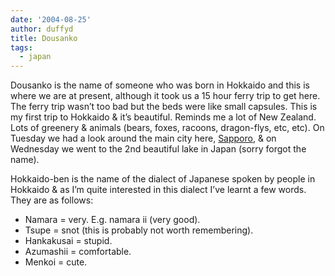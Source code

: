 ```yaml
---
date: '2004-08-25'
author: duffyd
title: Dousanko
tags:
  - japan
---
```


Dousanko is the name of someone who was born in Hokkaido and this is
 where we are at present, although it took us a 15 hour ferry trip to get
 here. The ferry trip wasn’t too bad but the beds were like small capsules.
 This is my first trip to Hokkaido & it’s beautiful. Reminds me a lot of
 New Zealand. Lots of greenery & animals (bears, foxes, racoons,
 dragon-flys, etc, etc). On Tuesday we had a look around the main city here,
 [
 Sapporo](https://href.li/?http://www.welcome.city.sapporo.jp/cgi-bin/odb-get.exe?WIT_template=spETOUR_PCOLLECT), & on Wednesday we went to the 2nd beautiful lake in Japan
 (sorry forgot the name).

Hokkaido-ben is the name of the dialect of Japanese spoken by people in
 Hokkaido & as I’m quite interested in this dialect I’ve learnt a few
 words. They are as follows:

- Namara = very. E.g. namara ii (very good).
- Tsupe = snot (this is probably not worth remembering).
- Hankakusai = stupid.
- Azumashii = comfortable.
- Menkoi = cute.
